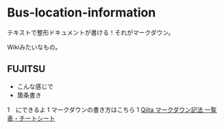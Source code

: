 # Bus-location-information

テキストで整形ドキュメントが書ける！それがマークダウン。

Wikiみたいなもの。

## FUJITSU

* こんな感じで
* 箇条書き

1　にできるよ
1 マークダウンの書き方はこちら
1 [Qiita マークダウン記法 一覧表・チートシート](https://qiita.com/kamorits/items/6f342da395ad57468ae3)
